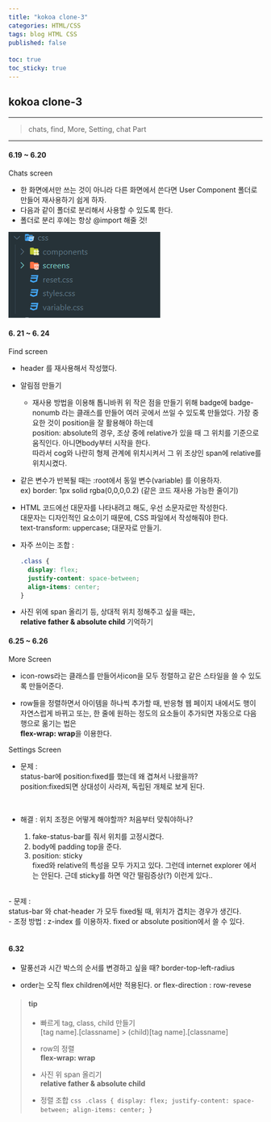 ```yaml
---
title: "kokoa clone-3"
categories: HTML/CSS
tags: blog HTML CSS
published: false

toc: true
toc_sticky: true
---
```


## kokoa clone-3

---

<!-- prettier-ignore-start -->

> chats, find, More, Setting, chat Part

---

#### 6.19 ~ 6.20

Chats screen

- 한 화면에서만 쓰는 것이 아니라 다른 화면에서 쓴다면 User Component 폴더로 만들어 재사용하기 쉽게 하자.
- 다음과 같이 폴더로 분리해서 사용할 수 있도록 한다.
- 폴더로 분리 후에는 항상 @import 해줄 것!

![s1](/assets/Clone-images/img5.png)

#### 6. 21 ~ 6. 24

Find screen

- header 를 재사용해서 작성했다.

- 알림점 만들기

  - 재사용 방법을 이용해 톱니바퀴 위 작은 점을 만들기 위해
    badge에 badge-nonumb 라는 클래스를 만들어 여러 곳에서 쓰일 수 있도록 만들었다.
    가장 중요한 것이 position을 잘 활용해야 하는데 <br/>
    position: absolute의 경우, 조상 중에 relative가 있을 때 그 위치를 기준으로 움직인다. 아니면body부터 시작을 한다. <br/>
    따라서 cog와 나란히 형제 관계에 위치시켜서 그 위 조상인 span에 relative를 위치시켰다.
    <br/>
- 같은 변수가 반복될 때는 :root에서 동일 변수(variable) 를 이용하자.<br/>
  ex) border: 1px solid rgba(0,0,0,0.2) (같은 코드 재사용 가능한 줄이기)

- HTML 코드에선 대문자를 나타내려고 해도, 우선 소문자로만 작성한다. <br/>
  대문자는 디자인적인 요소이기 때문에, CSS 파일에서 작성해줘야 한다. <br/>
  text-transform: uppercase; 대문자로 만들기.

- 자주 쓰이는 조합 :

  ```css
  .class {
    display: flex;
    justify-content: space-between;
    align-items: center;
  }
  ```

- 사진 위에 span 올리기 등, 상대적 위치 정해주고 싶을 때는, <br/>
  **relative father & absolute child** 기억하기

#### 6.25 ~ 6.26

More Screen

- icon-rows라는 클래스를 만들어서icon을 모두 정렬하고 같은 스타일을 쓸 수 있도록 만들어준다.

- row들을 정렬하면서 아이템을 하나씩 추가할 때, 반응형 웹 페이지 내에서도 행이 자연스럽게 바뀌고 또는, 한 줄에 원하는 정도의 요소들이 추가되면 자동으로 다음 행으로 옮기는 법은<br/> **flex-wrap: wrap**을 이용한다.

Settings Screen

- 문제 : <br/>
status-bar에 position:fixed를 했는데 왜 겹쳐서 나왔을까? <br/>
position:fixed되면 상대성이 사라져, 독립된 개체로 보게 된다.
<br/>

- 해결 : 위치 조정은 어떻게 해야할까? 처음부터 맞춰야하나? <br/>

  1. fake-status-bar를 줘서 위치를 고정시켰다.<br/>
  2. body에 padding top을 준다.
  3. position: sticky <br/>
   fixed와 relative의 특성을 모두 가지고 있다. 그런데 internet explorer 에서는 안된다. 근데 sticky를 하면 약간 떨림증상(?) 이런게 있다..

<br/>
- 문제 : <br/>
status-bar 와 chat-header 가 모두 fixed될 때, 위치가 겹치는 경우가 생긴다.
<br/>
- 조정 방법 : z-index 를 이용하자. 
fixed or absolute position에서 쓸 수 있다.
<br/><br/>

#### 6.32

- 말풍선과 시간 박스의 순서를 변경하고 싶을 때?
  border-top-left-radius

- order는 오직 flex children에서만 적용된다.
  or flex-direction : row-revese

> #### tip
>
>- 빠르게 tag, class, child 만들기 <br/>
  [tag name].[classname] > (child)[tag name].[classname]
>- row의 정렬 <br/>
  **flex-wrap: wrap**
>
>- 사진 위 span 올리기 <br/>
**relative father & absolute child**
>
>- 정렬 조합
    ```css
    .class {
        display: flex;
        justify-content: space-between;
        align-items: center;
    }
    ```

<!-- prettier-ignore-end -->
